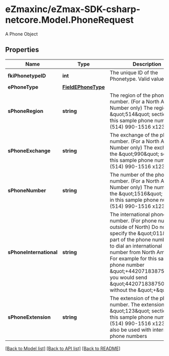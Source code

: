 # eZmaxinc/eZmax-SDK-csharp-netcore.Model.PhoneRequest
A Phone Object
## Properties

Name | Type | Description | Notes
------------ | ------------- | ------------- | -------------
**fkiPhonetypeID** | **int** | The unique ID of the Phonetype.  Valid values:  |Value|Description| |-|-| |1|Office| |2|Home| |3|Mobile| |4|Fax| |5|Pager| |6|Toll Free| | 
**ePhoneType** | [**FieldEPhoneType**](FieldEPhoneType.md) |  | 
**sPhoneRegion** | **string** | The region of the phone number. (For a North America Number only)  The region is the \&quot;514\&quot; section in this sample phone number: (514) 990-1516 x123 | [optional] 
**sPhoneExchange** | **string** | The exchange of the phone number. (For a North America Number only)  The exchange is the \&quot;990\&quot; section in this sample phone number: (514) 990-1516 x123 | [optional] 
**sPhoneNumber** | **string** | The number of the phone number. (For a North America Number only)  The number is the \&quot;1516\&quot; section in this sample phone number: (514) 990-1516 x123 | [optional] 
**sPhoneInternational** | **string** | The international phone number. (For phone numbers outside of North)  Do not specify the \&quot;011\&quot; part of the phone number used to dial an international phone number from North America.  For example for this sample phone number \&quot;+442071838750\&quot;, you would send \&quot;442071838750\&quot; without the \&quot;+\&quot; sign. | [optional] 
**sPhoneExtension** | **string** | The extension of the phone number.  The extension is the \&quot;123\&quot; section in this sample phone number: (514) 990-1516 x123.  It can also be used with international phone numbers | [optional] 

[[Back to Model list]](../README.md#documentation-for-models) [[Back to API list]](../README.md#documentation-for-api-endpoints) [[Back to README]](../README.md)

